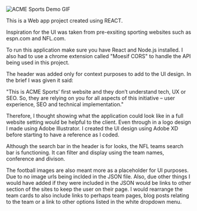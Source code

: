 
![ACME Sports Demo GIF](https://user-images.githubusercontent.com/83025252/140233618-9fa761b9-a3f4-489b-8f00-c804d9187009.gif)

This is a Web app project created using REACT.

Inspiration for the UI was taken from pre-exsiting sporting websites such as espn.com and NFL.com.

To run this application make sure you have React and Node.js installed. 
  I also had to use a chrome extension called "Moesif CORS" to handle the API being used in this project.
  
The header was added only for context purposes to add to the UI design. In the brief I was given it said:

  "This is ACME Sports’ first website and they don’t understand tech, UX or SEO. So, they are  relying on you for all aspects of this initiative – user experience, SEO and  technical  implementation."

Therefore, I thought showing what the application could look like in a full website setting would be helpful to the client.
  Even through in a logo design I made using Adobe Illustrator.
  I created the UI design using Adobe XD before starting to have a reference as I coded.
  
Although the search bar in the header is for looks, the NFL teams search bar is functioning. It can filter and display using the team names, conference and divison.

The football images are also meant more as a placeholder for UI purposes. Due to no image urls being inclded in the JSON file.
  Also, due other things I would have added if they were included in the JSON would be links to other section of the sites to keep the user on their page.
  I would rearrange the team cards to also include links to perhaps team pages, blog posts relating to the team or a link to other options listed in the white dropdown menu.
  
